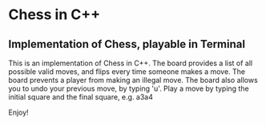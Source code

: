 # Chess in C++
## Implementation of Chess, playable in Terminal

This is an implementation of Chess in C++. The board provides a list of all possible valid moves, and flips every time someone makes a move. The board prevents a player from making an illegal move. The board also allows you to undo your previous move, by typing 'u'. Play a move by typing the initial square and the final square, e.g. a3a4

Enjoy!
